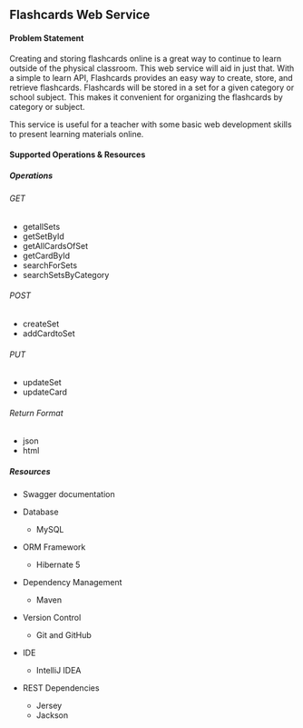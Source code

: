 ## Flashcards Web Service

#### Problem Statement

Creating and storing flashcards online is a great way to continue to learn outside of 
the physical classroom. This web service will 
aid in just that. With a simple  to learn API, Flashcards provides an easy way to create, store, and retrieve flashcards.
Flashcards will be stored in a set for a given category or school subject. This makes it convenient
for organizing the flashcards by category or subject. 

This service is useful for a teacher with some basic web development skills to 
present learning materials online. 

#### Supported Operations & Resources

##### Operations

###### GET
* getallSets
* getSetById
* getAllCardsOfSet
* getCardById
* searchForSets 
* searchSetsByCategory

###### POST
* createSet
* addCardtoSet

###### PUT
* updateSet
* updateCard

###### Return Format
* json
* html

##### Resources

 * Swagger documentation
 
 * Database
    * MySQL
    
 * ORM Framework
     * Hibernate 5
     
 * Dependency Management
     * Maven
     
  * Version Control
    * Git and GitHub
    
* IDE
    * IntelliJ IDEA

* REST Dependencies
    * Jersey
    * Jackson 
